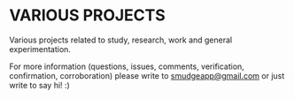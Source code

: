 # VARIOUS PROJECTS

Various projects related to study, research, work and general experimentation.

For more information (questions, issues, comments, verification, confirmation, corroboration) please write to smudgeapp@gmail.com or just write to say hi! :)


